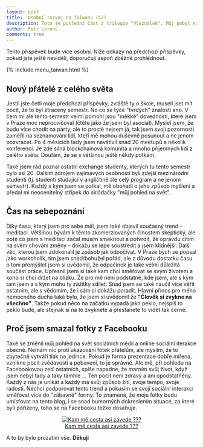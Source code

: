 ```yaml
---
layout: post
title:  Osobní rozvoj na Taiwanu (CZ)
description: Toto je poslední část z trilogie "Všeználek". Můj pobyt na Taiwanu se nezadržitelně chýlí ke konci a tak si poté, zase po čase, budu moci stěžovat jenom na Prahu a Česko. Na následujících pár řádcích shrnu postřehy, které se mi tu podařilo nasbírat. Tento příspěvek bude více osobní.
author: Petr Lorenc
comments: true
---
```


Tento příspěvek bude více osobní. Níže odkazy na předchozí příspěvky, pokud jste ještě neviděli, doporučuji aspoň zběžně prohlédnout.

{% include menu_taiwan.html %}

## Nový přátelé z celého světa

Jestli jste četli moje předchozí příspěvky, zvláště ty o škole, museli jset mít pocit, že to byl ztracený semestr. No co se týče "tvrdých" znalostí ano. V čem mi ale tento semestr velmi pomohl jsou "měkké" dovednosti, které jsem v Praze moc neprocvičoval (čtěte jako že jsem byl asociál). Myslel jsem, že budu více chodit na párty, ale to prostě nejsem já, tak jsem svoji pozornosti zaměřil na seznamování lidí, kteří mě mohou duševně posunout a ne jenom pozvracet. Po 4 měsících tady jsem navštívil snad 20 meetupů a několik konferencí. Je zde silná blockchainová komunita a mnoho příjemných lidí z celého světa. Doufám, že se s většinou ještě někdy potkám.

Také jsem rád poznal ostatní exchange studenty, kterých tu tento semestr bylo asi 20. Dalším zdrojem zajímavých osobností byli zdejší mezinárodní studenti (tj. studenti studující v angličtině ale celý program a ne jenom semestr). Každý s kým jsem se potkal, mě obohatil o jeho způsob myšlení a předal mi neocenitelný střípek do skládačky "můj pohled na svět".


## Čas na sebepoznání

Díky času, který jsem pro sebe měl, jsem také objevil současný trend - meditaci. Většinou bývám k těmto zkomerziovaných činostem skeptický, ale poté co jsem s meditací začal musím smeknout a potvrdit, že opravdu cítím na svém chování změny - dokážu se lépe soustředit a jsem klidnější. Další věc, kterou jsem zdokonalil je způsob jak odpočívat. V Praze bych se popsal jako workoholik, tím jsem snad/bohužel pořád, ale z důvodu dostatku času o tom přemýšlet jsem si uvědomil, že odpočinek je také velmi důležitá součást práce. Upřesnil jsem si také kam chci směřovat se svým životem a koho si chci držet na blízku. Že pro mě neni podstatné, kde jsem, ale s kým tam jsem a s kým mohu ty zážitky sdílet. Snad jsem se také naučil více věřit ostatním, ale s vědomím, že i sám si dokážu poradit. Hlavní přínos pro mého nemocného ducha také bylo, že jsem si uvědomil že **"Člověk si zvykne na všechno"**. Takže pokud něco na začátku vypadá jako peklo, nejspíš to peklo bude, ale stejnak si na to zvyknete a přestanete to vidět tak černě.

## Proč jsem smazal fotky z Facebooku

Také se změnil můj pohled na svět sociálních médií a online sociální iterakce obecně. Nemám nic proti ukazování fotek přátelům, ale myslím, že to zbytečně vytváří tlak na jedince. Pokud je forma prezentace dobře mířena, vznikne pocit zvědavosti a pobavení, to je správné. Ale mě, při pohledu na Facebookovou zeď ostatních, spíše napadne, že marním svůj život, když jsem nebyl tady a taky támhle ... Ten pocit neni zdravý a ani opodstatňěný. Každý z nás je unikát a každý má svůj způsob žití, svoje tempo, svoje radosti. Nechci podporovat tento trend a pokusím se svoji sociální interakci směřovat více do "zábavné" formy. To znamená, že moje fotky budu umísťovat na tento blog, i se snad humorných dokreslením situace, za které byli pořízeny, toho se na Facebooku težko dosahuje.


<figure class="image" align="middle">
  <a href="{{ site.baseurl }}/images/vseznalek3/personal_01.jpg" data-lightbox="Kam mě cesta asi zavede ???" data-title="Kam mě cesta asi zavede ???" data-lightbox="roadtrip">
    <img src="{{ site.baseurl }}/images/vseznalek3/personal_01.jpg" alt="Kam mě cesta asi zavede ???" title="Kam mě cesta asi zavede ???"/>
    <figcaption>Kam mě cesta asi zavede ???</figcaption>
  </a>
</figure>

 A to by bylo prozatím vše. **Děkuji**















